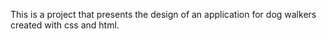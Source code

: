 This is a project that presents the design of an application for dog walkers created with css and html.